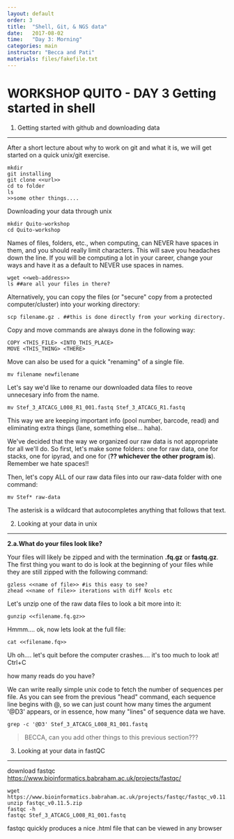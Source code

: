 ```yaml
---
layout: default
order: 3
title:  "Shell, Git, & NGS data"
date:   2017-08-02
time:   "Day 3: Morning"
categories: main
instructor: "Becca and Pati"
materials: files/fakefile.txt
---
```



WORKSHOP QUITO - DAY 3 
Getting started in shell
===

1. Getting started with github and downloading data
---

After a short lecture about why to work on git and what it is, we will get started on a quick unix/git exercise. 

	mkdir
	git installing
	git clone <<url>>
	cd to folder
	ls
	>>some other things.... 


Downloading your data through unix

	mkdir Quito-workshop
	cd Quito-workshop
	
Names of files, folders, etc., when computing, can NEVER have spaces in them, and you should really limit characters. This will save you headaches down the line. If you will be computing a lot in your career, change your ways and have it as a default to NEVER use spaces in names. 

	wget <<web-address>>	
	ls ##are all your files in there? 
	
Alternatively, you can copy the files (or "secure" copy <scp> from a protected computer/cluster) into your working directory: 

	scp filename.gz . ##this is done directly from your working directory. 

Copy and move commands are always done in the following way: 

	COPY <THIS_FILE> <INTO_THIS_PLACE>
	MOVE <THIS_THING> <THERE>

Move can also be used for a quick "renaming" of a single file. 

	mv filename newfilename

Let's say we'd like to rename our downloaded data files to reove unnecesary info from the name. 

	mv Stef_3_ATCACG_L008_R1_001.fastq Stef_3_ATCACG_R1.fastq

This way we are keeping important info (pool number, barcode, read) and eliminating extra things (lane, something else... haha). 

We've decided that the way we organized our raw data is not appropriate for all we'll do. So first, let's make some folders: one for raw data, one for stacks, one for ipyrad, and one for (**?? whichever the other program is**). Remember we hate spaces!! 

Then, let's copy ALL of our raw data files into our raw-data folder with one command: 

	mv Stef* raw-data

The asterisk is a wildcard that autocompletes anything that follows that text. 


2. Looking at your data in unix
---


**2.a.What do your files look like?**

Your files will likely be zipped and with the termination **.fq.gz** or **fastq.gz**. The first thing you want to do is look at the beginning of your files while they are still zipped with the following command: 

	gzless <<name of file>> #is this easy to see? 
	zhead <<name of file>> iterations with diff Ncols etc 

Let's unzip one of the raw data files to look a bit more into it:

	gunzip <<filename.fq.gz>>
	
Hmmm.... ok, now lets look at the full file:

	cat <<filename.fq>>
	
Uh oh.... let's quit before the computer crashes.... it's too much to look at! Ctrl+C
		

how many reads do you have?

We can write really simple unix code to fetch the number of sequences per file. As you can see from the previous "head" command, each sequence line begins with @, so we can just count how many times the argument '@D3' appears, or in essence, how many "lines" of sequence data we have. 

	grep -c '@D3' Stef_3_ATCACG_L008_R1_001.fastq

>BECCA, can you add other things to this previous section??? 

3. Looking at your data in fastQC
----

download fastqc https://www.bioinformatics.babraham.ac.uk/projects/fastqc/

```
wget https://www.bioinformatics.babraham.ac.uk/projects/fastqc/fastqc_v0.11.5.zip
unzip fastqc_v0.11.5.zip
fastqc -h
fastqc Stef_3_ATCACG_L008_R1_001.fastq
```

fastqc quickly produces a nice .html file that can be viewed in any browser
